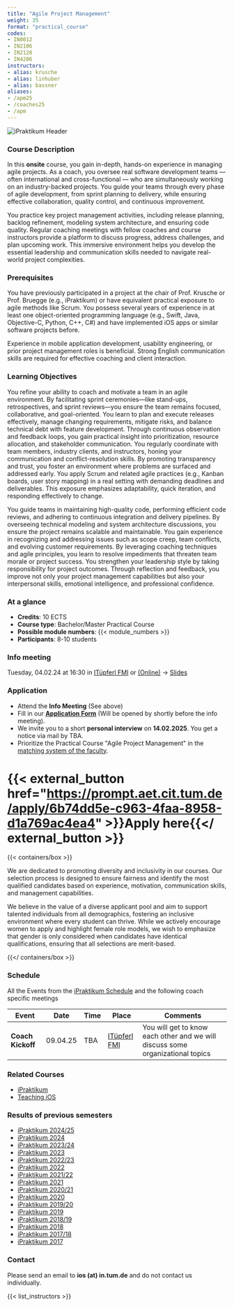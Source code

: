 ```yaml
---
title: "Agile Project Management"
weight: 35
format: "practical_course"
codes:
- IN0012
- IN2106
- IN2128
- IN4206
instructors:
- alias: krusche
- alias: linhuber
- alias: bassner
aliases: 
- /apm25
- /coaches25
- /apm
---
```


![iPraktikum Header](/images/ipraktikum_header_24.jpg)

### Course Description

In this **onsite** course, you gain in-depth, hands-on experience in managing agile projects. As a coach, you oversee real software development teams — often international and cross-functional — who are simultaneously working on an industry-backed projects. You guide your teams through every phase of agile development, from sprint planning to delivery, while ensuring effective collaboration, quality control, and continuous improvement.

You practice key project management activities, including release planning, backlog refinement, modeling system architecture, and ensuring code quality. Regular coaching meetings with fellow coaches and course instructors provide a platform to discuss progress, address challenges, and plan upcoming work. This immersive environment helps you develop the essential leadership and communication skills needed to navigate real-world project complexities.

### Prerequisites

You have previously participated in a project at the chair of Prof. Krusche or Prof. Bruegge (e.g., iPraktikum) or have equivalent practical exposure to agile methods like Scrum.
You possess several years of experience in at least one object-oriented programming language (e.g., Swift, Java, Objective-C, Python, C++, C#) and have implemented iOS apps or similar software projects before.

Experience in mobile application development, usability engineering, or prior project management roles is beneficial. Strong English communication skills are required for effective coaching and client interaction.

### Learning Objectives

You refine your ability to coach and motivate a team in an agile environment. By facilitating sprint ceremonies—like stand-ups, retrospectives, and sprint reviews—you ensure the team remains focused, collaborative, and goal-oriented.
You learn to plan and execute releases effectively, manage changing requirements, mitigate risks, and balance technical debt with feature development. Through continuous observation and feedback loops, you gain practical insight into prioritization, resource allocation, and stakeholder communication.
You regularly coordinate with team members, industry clients, and instructors, honing your communication and conflict-resolution skills. By promoting transparency and trust, you foster an environment where problems are surfaced and addressed early.
You apply Scrum and related agile practices (e.g., Kanban boards, user story mapping) in a real setting with demanding deadlines and deliverables. This exposure emphasizes adaptability, quick iteration, and responding effectively to change.

You guide teams in maintaining high-quality code, performing efficient code reviews, and adhering to continuous integration and delivery pipelines. By overseeing technical modeling and system architecture discussions, you ensure the project remains scalable and maintainable.
You gain experience in recognizing and addressing issues such as scope creep, team conflicts, and evolving customer requirements. By leveraging coaching techniques and agile principles, you learn to resolve impediments that threaten team morale or project success.
You strengthen your leadership style by taking responsibility for project outcomes. Through reflection and feedback, you improve not only your project management capabilities but also your interpersonal skills, emotional intelligence, and professional confidence.

### At a glance

- **Credits**: 10 ECTS
- **Course type**: Bachelor/Master Practical Course
- **Possible module numbers**: {{< module_numbers >}}
- **Participants**: 8-10 students

### Info meeting

Tuesday, 04.02.24 at 16:30 in [ITüpferl FMI](https://nav.tum.de/room/5607.EG.023) or [(Online)](https://tum-conf.zoom-x.de/j/68366798857?pwd=9GA4lo10pV77iO4XPmaR27NlfBBYwJ.1) -> [Slides](teaching/25s/0_Info_APM25.pdf)

### Application

- Attend the **Info Meeting** (See above)
- Fill in our **[Application Form](https://prompt.aet.cit.tum.de)** (Will be opened by shortly before the info meeting).
- We invite you to a short **personal interview** on **14.02.2025**. You get a notice via mail by TBA.
- Prioritize the Practical Course "Agile Project Management" in the [matching system of the faculty](https://matching.in.tum.de/). 

# {{< external_button href="https://prompt.aet.cit.tum.de/apply/6b74dd5e-c963-4faa-8958-d1a769ac4ea4" >}}Apply here{{</ external_button >}}

{{< containers/box >}}

We are dedicated to promoting diversity and inclusivity in our courses. Our selection process is designed to ensure fairness and identify the most qualified candidates based on experience, motivation, communication skills, and management capabilities.

We believe in the value of a diverse applicant pool and aim to support talented individuals from all demographics, fostering an inclusive environment where every student can thrive. While we actively encourage women to apply and highlight female role models, we wish to emphasize that gender is only considered when candidates have identical qualifications, ensuring that all selections are merit-based. 

{{</ containers/box >}}

### Schedule

All the Events from the [iPraktikum Schedule](/ios) and the following coach specific meetings

| Event                      | Date                | Time  | Place                                                                                 | Comments                                                                                                                                              |
|----------------------------|---------------------|-------|---------------------------------------------------------------------------------------|-------------------------------------------------------------------------------------------------------------------------------------------------------|
| **Coach Kickoff**          | 09.04.25                 | TBA   | [ITüpferl FMI](https://nav.tum.de/room/5607.EG.023)                               | You will get to know each other and we will discuss some organizational topics |

### Related Courses
- [iPraktikum](/ios)
- [Teaching iOS](/teachingios)

### Results of previous semesters
- [iPraktikum 2024/25](/projects/ipraktikum/24w/)
- [iPraktikum 2024](/projects/ipraktikum/24s/)
- [iPraktikum 2023/24](/projects/ipraktikum/23w/)
- [iPraktikum 2023](/projects/ipraktikum/23s/)
- [iPraktikum 2022/23](/projects/ipraktikum/22w/)
- [iPraktikum 2022](/projects/ipraktikum/22s/)
- [iPraktikum 2021/22](ase.in.tum.de/ios2122)
- [iPraktikum 2021](ase.in.tum.de/ios21)
- [iPraktikum 2020/21](ase.in.tum.de/ios2021)
- [iPraktikum 2020](ase.in.tum.de/ios20)
- [iPraktikum 2019/20](ase.in.tum.de/ios1920)
- [iPraktikum 2019](ase.in.tum.de/ios19)
- [iPraktikum 2018/19](ase.in.tum.de/ios1819)
- [iPraktikum 2018](ase.in.tum.de/ios18)
- [iPraktikum 2017/18](ase.in.tum.de/ios1718)
- [iPraktikum 2017](ase.in.tum.de/ios17)

### Contact

Please send an email to **ios (at) in.tum.de** and do not contact us individually.

{{< list_instructors >}}
